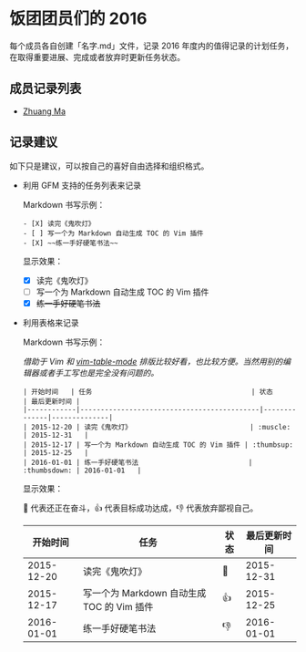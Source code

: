 # 饭团团员们的 2016

每个成员各自创建「名字.md」文件，记录 2016 年度内的值得记录的计划任务，在取得重要进展、完成或者放弃时更新任务状态。

## 成员记录列表

* [Zhuang Ma](mzlogin.md)

## 记录建议

如下只是建议，可以按自己的喜好自由选择和组织格式。

* 利用 GFM 支持的任务列表来记录

    Markdown 书写示例：

    ```
    - [X] 读完《鬼吹灯》
    - [ ] 写一个为 Markdown 自动生成 TOC 的 Vim 插件
    - [X] ~~练一手好硬笔书法~~
    ```

    显示效果：
    - [X] 读完《鬼吹灯》
    - [ ] 写一个为 Markdown 自动生成 TOC 的 Vim 插件
    - [X] ~~练一手好硬笔书法~~

* 利用表格来记录
    
    Markdown 书写示例：

    *借助于 Vim 和 [vim-table-mode](https://github.com/dhruvasagar/vim-table-mode) 排版比较好看，也比较方便。当然用别的编辑器或者手工写也是完全没有问题的。*

    ```
    | 开始时间   | 任务                                       | 状态         | 最后更新时间 |
    |------------|--------------------------------------------|--------------|--------------|
    | 2015-12-20 | 读完《鬼吹灯》                             | :muscle:     | 2015-12-31   |
    | 2015-12-17 | 写一个为 Markdown 自动生成 TOC 的 Vim 插件 | :thumbsup:   | 2015-12-25   |
    | 2016-01-01 | 练一手好硬笔书法                           | :thumbsdown: | 2016-01-01   |
    ```

    显示效果：

    :muscle: 代表还正在奋斗，:thumbsup: 代表目标成功达成，:thumbsdown: 代表放弃鄙视自己。

    | 开始时间   | 任务                                       | 状态         | 最后更新时间 |
    |------------|--------------------------------------------|--------------|--------------|
    | 2015-12-20 | 读完《鬼吹灯》                             | :muscle:     | 2015-12-31   |
    | 2015-12-17 | 写一个为 Markdown 自动生成 TOC 的 Vim 插件 | :thumbsup:   | 2015-12-25   |
    | 2016-01-01 | 练一手好硬笔书法                           | :thumbsdown: | 2016-01-01   |
